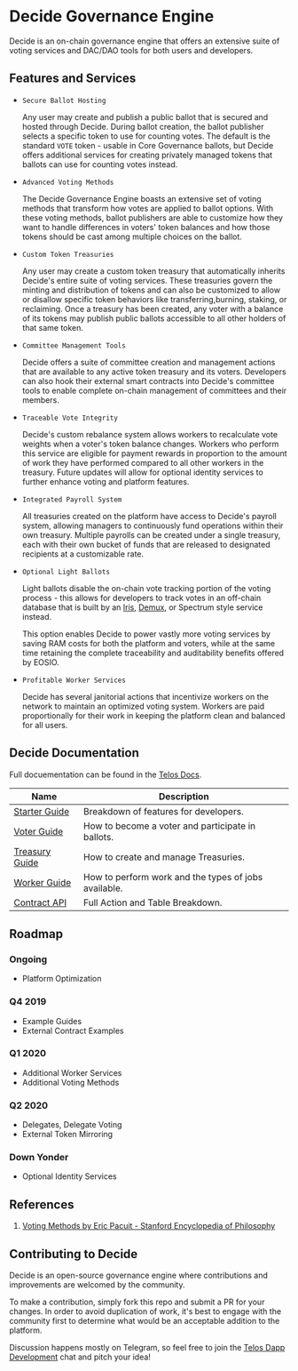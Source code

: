 # Decide Governance Engine

Decide is an on-chain governance engine that offers an extensive suite of voting services and DAC/DAO tools for both users and developers.

## Features and Services

* `Secure Ballot Hosting`

    Any user may create and publish a public ballot that is secured and hosted through Decide. During ballot creation, the ballot publisher selects a specific token to use for counting votes. The default is the standard `VOTE` token - usable in Core Governance ballots, but Decide offers additional services for creating privately managed tokens that ballots can use for counting votes instead.

* `Advanced Voting Methods`

    The Decide Governance Engine boasts an extensive set of voting methods that transform how votes are applied to ballot options. With these voting methods, ballot publishers are able to customize how they want to handle differences in voters' token balances and how those tokens should be cast among multiple choices on the ballot.

* `Custom Token Treasuries`

    Any user may create a custom token treasury that automatically inherits Decide's entire suite of voting services. These treasuries govern the minting and distribution of tokens and can also be customized to allow or disallow specific token behaviors like transferring,burning, staking, or reclaiming. Once a treasury has been created, any voter with a balance of its tokens may publish public ballots accessible to all other holders of that same token.

* `Committee Management Tools`

    Decide offers a suite of committee creation and management actions that are available to any active token treasury and its voters. Developers can also hook their external smart contracts into Decide's committee tools to enable complete on-chain management of committees and their members.

* `Traceable Vote Integrity`

    Decide's custom rebalance system allows workers to recalculate vote weights when a voter's token balance changes. Workers who perform this service are eligible for payment rewards in proportion to the amount of work they have performed compared to all other workers in the treasury. Future updates will allow for optional identity services to further enhance voting and platform features.

* `Integrated Payroll System`

    All treasuries created on the platform have access to Decide's payroll system, allowing managers to continuously fund operations within their own treasury. Multiple payrolls can be created under a single treasury, each with their own bucket of funds that are released to designated recipients at a customizable rate.

* `Optional Light Ballots`

    Light ballots disable the on-chain vote tracking portion of the voting process - this allows for developers to track votes in an off-chain database that is built by an [Iris](https://github.com/CALEOS/iris-client), [Demux](https://github.com/EOSIO/demux-js), or Spectrum style service instead. 
    
    This option enables Decide to power vastly more voting services by saving RAM costs for both the platform and voters, while at the same time retaining the complete traceability and auditability benefits offered by EOSIO.

* `Profitable Worker Services`

    Decide has several janitorial actions that incentivize workers on the network to maintain an optimized voting system. Workers are paid proportionally for their work in keeping the platform clean and balanced for all users.

## Decide Documentation

Full docuementation can be found in the [Telos Docs](https://docs.telos.net/telos-decide/introduction).

| Name | Description |
| --- | --- |
| [Starter Guide](docs/StarterGuide.md) | Breakdown of features for developers. |
| [Voter Guide](docs/VoterGuide.md) | How to become a voter and participate in ballots. |
| [Treasury Guide](docs/TreasuryGuide.md) | How to create and manage Treasuries. |
| [Worker Guide](docs/WorkerGuide.md) | How to perform work and the types of jobs available. |
| [Contract API](docs/ContractAPI.md) | Full Action and Table Breakdown. |

## Roadmap

### Ongoing

- Platform Optimization

### Q4 2019

- Example Guides
- External Contract Examples

### Q1 2020

- Additional Worker Services
- Additional Voting Methods

### Q2 2020

- Delegates, Delegate Voting
- External Token Mirroring

### Down Yonder

- Optional Identity Services

## References

1. [Voting Methods by Eric Pacuit - Stanford Encyclopedia of Philosophy](https://plato.stanford.edu/entries/voting-methods/#CritForCompVotiMeth)

## Contributing to Decide

Decide is an open-source governance engine where contributions and improvements are welcomed by the community.

To make a contribution, simply fork this repo and submit a PR for your changes. In order to avoid duplication of work, it's best to engage with the community first to determine what would be an acceptable addition to the platform.

Discussion happens mostly on Telegram, so feel free to join the [Telos Dapp Development](https://t.me/dappstelos) chat and pitch your idea!
